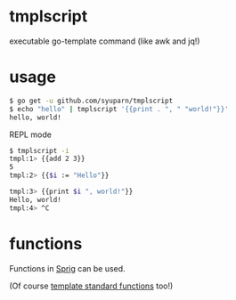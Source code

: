 # tmplscript
executable go-template command (like awk and jq!)

# usage

```bash
$ go get -u github.com/syuparn/tmplscript
$ echo "hello" | tmplscript '{{print . ", " "world!"}}'
hello, world!
```

REPL mode

```bash
$ tmplscript -i
tmpl:1> {{add 2 3}}
5
tmpl:2> {{$i := "Hello"}}

tmpl:3> {{print $i ", world!"}}
Hello, world!
tmpl:4> ^C
```

# functions

Functions in [Sprig](http://masterminds.github.io/sprig/) can be used.

(Of course [template standard functions](https://golang.org/pkg/text/template/#hdr-Functions) too!)
